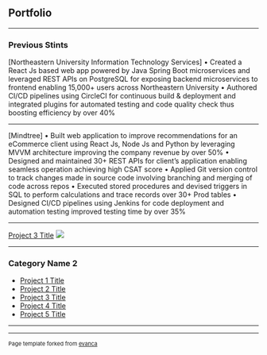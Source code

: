 ## Portfolio

---

### Previous Stints

[Northeastern University Information Technology Services]
• Created a React Js based web app powered by Java Spring Boot microservices and leveraged REST APIs on PostgreSQL for exposing backend microservices to frontend enabling 15,000+ users across Northeastern University
• Authored CI/CD pipelines using CircleCI for continuous build & deployment and integrated plugins for automated testing and code quality check thus boosting efficiency by over 40%

---
[Mindtree]
• Built web application to improve recommendations for an eCommerce client using React Js, Node Js and Python by leveraging MVVM architecture improving the company revenue by over 50%
• Designed and maintained 30+ REST APIs for client’s application enabling seamless operation achieving high CSAT score
• Applied Git version control to track changes made in source code involving branching and merging of code across repos
• Executed stored procedures and devised triggers in SQL to perform calculations and trace records over 30+ Prod tables
• Designed CI/CD pipelines using Jenkins for code deployment and automation testing improved testing time by over 35%

---
[Project 3 Title](http://example.com/)
<img src="images/dummy_thumbnail.jpg?raw=true"/>

---

### Category Name 2

- [Project 1 Title](http://example.com/)
- [Project 2 Title](http://example.com/)
- [Project 3 Title](http://example.com/)
- [Project 4 Title](http://example.com/)
- [Project 5 Title](http://example.com/)

---




---
<p style="font-size:11px">Page template forked from <a href="https://github.com/evanca/quick-portfolio">evanca</a></p>
<!-- Remove above link if you don't want to attibute -->
